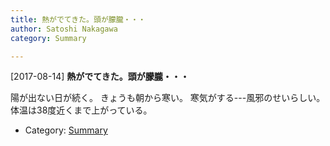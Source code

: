 ```yaml
---
title: 熱がでてきた。頭が朦朧・・・
author: Satoshi Nakagawa
category: Summary

---
```


[2017-08-14] **熱がでてきた。頭が朦朧・・・** 

 陽が出ない日が続く。
きょうも朝から寒い。
寒気がする---風邪のせいらしい。
体温は38度近くまで上がっている。

- Category: [Summary](https://merapano.github.io/categories.html#Summary)

